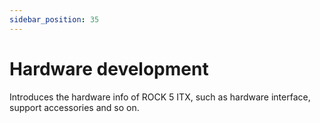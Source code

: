 ```yaml
---
sidebar_position: 35
---
```


# Hardware development

Introduces the hardware info of ROCK 5 ITX, such as hardware interface, support accessories and so on.

<DocCardList />
